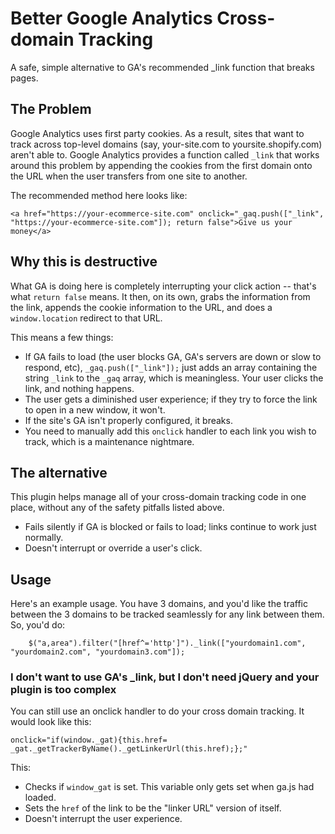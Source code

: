 Better Google Analytics Cross-domain Tracking
==============

A safe, simple alternative to GA's recommended _link function that breaks pages. 

<h2>The Problem</h2>

Google Analytics uses first party cookies. As a result, sites that want to track across top-level domains (say, your-site.com to yoursite.shopify.com) aren't able to. Google Analytics provides a function called `_link` that works around this problem by appending the cookies from the first domain onto the URL when the user transfers from one site to another. 

The recommended method here looks like:

    <a href="https://your-ecommerce-site.com" onclick="_gaq.push(["_link", "https://your-ecommerce-site.com"]); return false">Give us your money</a>
    
<h2>Why this is destructive</h2> 

What GA is doing here is completely interrupting your click action -- that's what `return false` means. It then, on its own, grabs the information from the link, appends the cookie information to the URL, and does a `window.location` redirect to that URL. 

This means a few things:

  - If GA fails to load (the user blocks GA, GA's servers are down or slow to respond, etc), `_gaq.push(["_link"]);` just adds an array containing the string `_link` to the `_gaq` array, which is meaningless. Your user clicks the link, and nothing happens. 
  - The user gets a diminished user experience; if they try to force the link to open in a new window, it won't. 
  - If the site's GA isn't properly configured, it breaks. 
  - You need to manually add this `onclick` handler to each link you wish to track, which is a maintenance nightmare. 

<h2>The alternative</h2>

This plugin helps manage all of your cross-domain tracking code in one place, without any of the safety pitfalls listed above.

  - Fails silently if GA is blocked or fails to load; links continue to work just normally.
  - Doesn't interrupt or override a user's click.

<h2>Usage</h2>

Here's an example usage. You have 3 domains, and you'd like the traffic between the 3 domains to be tracked seamlessly for any link between them. So, you'd do:

        $("a,area").filter("[href^='http']")._link(["yourdomain1.com", "yourdomain2.com", "yourdomain3.com"]);
        
        
<h3>I don't want to use GA's _link, but I don't need jQuery and your plugin is too complex</h2>

You can still use an onclick handler to do your cross domain tracking. It would look like this:

    onclick="if(window._gat){this.href= _gat._getTrackerByName()._getLinkerUrl(this.href);};"
    
This:
  - Checks if `window_gat` is set. This variable only gets set when ga.js had loaded. 
  - Sets the `href` of the link to be the "linker URL" version of itself.
  - Doesn't interrupt the user experience.


